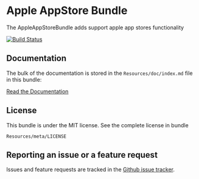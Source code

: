 Apple AppStore Bundle
=====================

The AppleAppStoreBundle adds support apple app stores functionality

[![Build Status](https://travis-ci.org/ZhukV/AppleAppStoreBundle.png)](https://travis-ci.org/ZhukV/AppleAppStoreBundle)

Documentation
-------------

The bulk of the documentation is stored in the `Resources/doc/index.md`
file in this bundle:

[Read the Documentation](https://github.com/ZhukV/AppleAppStoreBundle/blob/master/Resources/doc/index.md)

License
-------

This bundle is under the MIT license. See the complete license in bundle

```
Resources/meta/LICENSE
```

Reporting an issue or a feature request
---------------------------------------

Issues and feature requests are tracked in the [Github issue tracker](https://github.com/ZhukV/AppleAppStoreBundle/issues).
